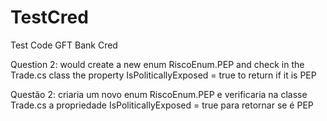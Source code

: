 # TestCred
Test Code GFT Bank Cred


Question 2:
would create a new enum RiscoEnum.PEP and check in the Trade.cs class the property
IsPoliticallyExposed = true to return if it is PEP


Questão 2:
criaria um novo enum RiscoEnum.PEP e verificaria na classe Trade.cs a propriedade
IsPoliticallyExposed = true para retornar se é PEP